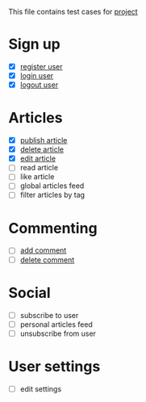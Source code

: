 This file contains test cases for [project](https://demo.realworld.io/)

# Sign up
* [x] [register user](register_user.md)
* [x] [login user](login_user.md)
* [x] [logout user](logout_user.md)

# Articles 
* [x] [publish article](publish_article.md)
* [x] [delete article](delete_article.md)
* [x] [edit article](edit_article.md)
* [ ] read article
* [ ] like article
* [ ] global articles feed
* [ ] filter articles by tag

# Commenting
* [ ] [add comment](add_comment.md)
* [ ] [delete comment](delete_comment.md)

# Social
* [ ] subscribe to user
* [ ] personal articles feed
* [ ] unsubscribe from user

# User settings
* [ ] edit settings